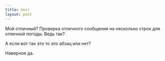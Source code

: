 ```yaml
---
title: пост
layout: post
---
```


Мой отличный? Проверка отличного сообщения на несколько строк для отличной погоды. Ведь так?

А если вот так это то это абзац или нет?

Наверное да.
